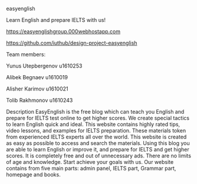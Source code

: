 easyenglish

 Learn English and prepare IELTS with us!
 
 https://easyenglishgroup.000webhostapp.com
 
https://github.com/iuthub/design-project-easyenglish


Team members:

Yunus Utepbergenov                  u1610253

Alibek Begnaev                             u1610019

Alisher Karimov                            u1610021

Tolib Rakhmonov                         u1610243


Description
EasyEnglish is the free blog which can teach you English and prepare for IELTS test online to get higher scores. We create special tactics to learn English quick and ideal. This website contains highly rated tips, video lessons, and examples for IELTS preparation. These materials token from experienced IELTS experts all over the world.
This website is created as easy as possible to access and search the materials. Using this blog you are able to learn English or improve it, and prepare for IELTS and get higher scores. It is completely free and out of unnecessary ads. There are no limits of age and knowledge. Start achieve your goals with us. 
Our website contains from five main parts: admin panel, IELTS part, Grammar part, homepage and books.
